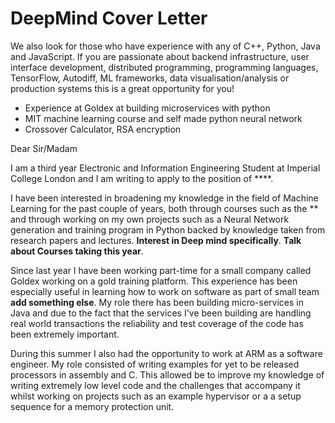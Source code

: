 # DeepMind Cover Letter

We also look for those who have experience with any of C++, Python, Java and JavaScript. If you are passionate about backend infrastructure,  user interface development, distributed programming, programming  languages, TensorFlow, Autodiff, ML frameworks, data  visualisation/analysis or production systems this is a great opportunity for you!



- Experience at Goldex at building microservices with python
- MIT machine learning course and self made python neural network
- Crossover Calculator, RSA encryption



Dear Sir/Madam

I am a third year Electronic and Information Engineering Student at Imperial College London and I am writing to apply to the position of ****. 

I have been interested in broadening my knowledge in the field of Machine Learning for the past couple of years, both through courses such as the ** and through working on my own projects such as a Neural Network generation and training program in Python backed by knowledge taken from research papers and lectures. **Interest in Deep mind specifically**. **Talk about Courses taking this year**. 

Since last year I have been working part-time for a small company called Goldex working on a gold training platform. This experience has been especially useful in learning how to work on software as part of small team **add something else**. My role there has been building micro-services in Java and due to the fact that the services I've been building are handling real world transactions the reliability and test coverage of the code has been extremely important. 

During this summer I also had the opportunity to work at ARM as a software engineer. My role consisted of writing examples for yet to be released processors in assembly and C. This allowed be to improve my knowledge of writing extremely low level code and the challenges that accompany it whilst working on projects such as an example hypervisor or a a setup sequence for a memory protection unit. 
